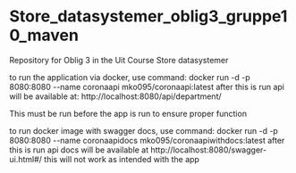 # Store_datasystemer_oblig3_gruppe10_maven
Repository for Oblig 3 in the Uit Course Store datasystemer

to run the application via docker, use command: docker run -d -p 8080:8080 --name coronaapi mko095/coronaapi:latest
after this is run api will be available at: http://localhost:8080/api/department/

This must be run before the app is run to ensure proper function


to run docker image with swagger docs, use command: 
docker run -d -p 8080:8080 --name coronaapidocs mko095/coronaapiwithdocs:latest
after this is run api docs will be available at 
http://localhost:8080/swagger-ui.html#/
this will not work as intended with the app
